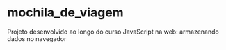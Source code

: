 # mochila_de_viagem
Projeto desenvolvido ao longo do curso JavaScript na web: armazenando dados no navegador
